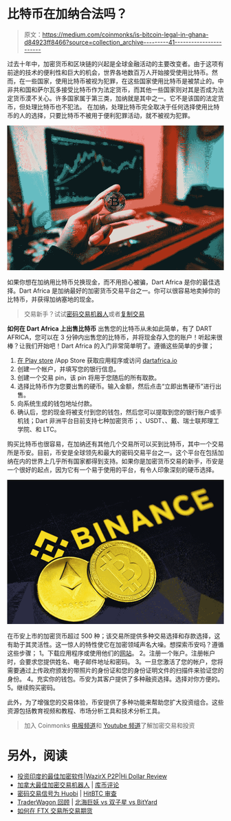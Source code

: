# 比特币在加纳合法吗？

> 原文：<https://medium.com/coinmonks/is-bitcoin-legal-in-ghana-d84923ff8466?source=collection_archive---------41----------------------->

过去十年中，加密货币和区块链的兴起是全球金融活动的主要改变者。由于这项有前途的技术的便利性和巨大的机会，世界各地数百万人开始接受使用比特币。然而，在一些国家，使用比特币被视为犯罪，在这些国家使用比特币是被禁止的。中非共和国和萨尔瓦多接受比特币作为法定货币，而其他一些国家则对其是否成为法定货币漠不关心。许多国家属于第三类，加纳就是其中之一。它不是该国的法定货币，但处理比特币也不犯法。
在加纳，处理比特币完全取决于任何选择使用比特币的人的选择，只要比特币不被用于便利犯罪活动，就不被视为犯罪。

![](img/ceb29445c77fd03960ce9c26943e7f19.png)

如果你想在加纳用比特币兑换现金，而不用担心被骗，Dart Africa 是你的最佳选择。Dart Africa 是加纳最好的加密货币交易平台之一。你可以很容易地卖掉你的比特币，并获得加纳塞地的现金。

> 交易新手？试试[密码交易机器人](/coinmonks/crypto-trading-bot-c2ffce8acb2a)或者[复制交易](/coinmonks/top-10-crypto-copy-trading-platforms-for-beginners-d0c37c7d698c)

**如何在 Dart Africa 上出售比特币** 出售您的比特币从未如此简单，有了 DART AFRICA，您可以在 3 分钟内出售您的比特币，并将现金存入您的账户！听起来很棒？让我们开始吧！Dart Africa 的入门非常简单明了。遵循这些简单的步骤；

1.  [在 Play store](https://play.google.com/store/apps/details?id=com.dartafrica&gl=US) /App Store 获取应用程序或访问 [dartafrica.io](http://dartafrica.io)
2.  创建一个帐户，并填写您的银行信息。
3.  创建一个交易 pin，该 pin 将用于您随后的所有取款。
4.  选择比特币作为您要出售的硬币。输入金额，然后点击“立即出售硬币”进行出售。
5.  向系统生成的钱包地址付款。
6.  确认后，您的现金将被支付到您的钱包，然后您可以提取到您的银行账户或手机钱；Dart 非洲平台目前支持七种加密货币；、USDT、、戴、瑞士联邦理工学院、和 LTC。

购买比特币也很容易，在加纳还有其他几个交易所可以买到比特币，其中一个交易所是币安。目前，币安是全球领先和最大的密码交易平台之一。这个平台在包括加纳在内的世界上几乎所有国家都得到支持。如果你是加密货币交易的新手，币安是一个很好的起点，因为它有一个易于使用的平台，有令人印象深刻的硬币选择。

![](img/fcf262f99a168af5c73388e9c98b3ac2.png)

在币安上市的加密货币超过 500 种；该交易所提供多种交易选择和存款选择，这有助于其灵活性。这一惊人的特性使它在加密领域声名大噪。想探索币安吗？遵循这些步骤；
1。下载应用程序或使用他们的[网站](http://binance.com)。
2。注册一个账户。注册帐户时，会要求您提供姓名、电子邮件地址和密码。
3。一旦您激活了您的帐户，您将需要通过上传政府颁发的带照片的身份证和您的身份证明文件的扫描件来验证您的身份。
4。充实你的钱包。币安为其客户提供了多种融资选择。选择对你方便的。
5。继续购买密码。

此外，为了增强您的交易体验，币安提供了多种功能来帮助您扩大投资组合。这些资源包括教育视频和教程、市场分析工具和技术分析工具。

> 加入 Coinmonks [电报频道](https://t.me/coincodecap)和 [Youtube 频道](https://www.youtube.com/c/coinmonks/videos)了解加密交易和投资

# 另外，阅读

*   [投资印度的最佳加密软件](https://coincodecap.com/best-crypto-to-invest-in-india-in-2021)|[WazirX P2P](https://coincodecap.com/wazirx-p2p)|[Hi Dollar Review](https://coincodecap.com/hi-dollar-review)
*   [加拿大最佳加密交易机器人](https://coincodecap.com/5-best-crypto-trading-bots-in-canada) | [库币评论](https://coincodecap.com/kucoin-review)
*   [密码交易信号为 Huobi](https://coincodecap.com/huobi-crypto-trading-signals) | [HitBTC 审查](/coinmonks/hitbtc-review-c5143c5d53c2)
*   [TraderWagon 回顾](https://coincodecap.com/traderwagon-review) | [北海巨妖 vs 双子星 vs BitYard](https://coincodecap.com/kraken-vs-gemini-vs-bityard)
*   [如何在 FTX 交易所交易期货](https://coincodecap.com/ftx-futures-trading)